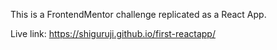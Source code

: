 This is a FrontendMentor challenge replicated as a React App.

Live link: https://shiguruji.github.io/first-reactapp/
